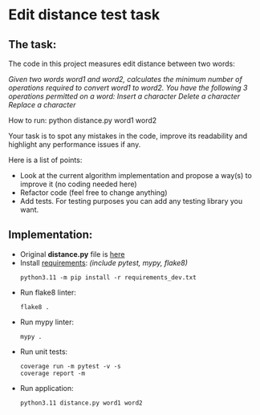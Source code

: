 # Edit distance test task

## The task:
The code in this project measures edit distance between two words:

_Given two words word1 and word2, calculates the minimum number of operations required to convert word1 to word2.
You have the following 3 operations permitted on a word:
Insert a character
Delete a character
Replace a character_

How to run:
python distance.py word1 word2

Your task is to spot any mistakes in the code, improve its readability and highlight any performance issues if any.

Here is a list of points:
- Look at the current algorithm implementation and propose a way(s) to improve it (no coding needed here)
- Refactor code (feel free to change anything)
- Add tests. For testing purposes you can add any testing library you want.

## Implementation:
- Original **distance.py** file is [here](https://github.com/ArtemKuksenko/Edit-distance-test-task/blob/main/distance_dump.py)
- Install [requirements](https://github.com/ArtemKuksenko/Edit-distance-test-task/blob/main/requirements_dev.txt):
  _(include pytest, mypy, flake8)_ 
  ```
  python3.11 -m pip install -r requirements_dev.txt
  ```
- Run flake8 linter:
  ```
  flake8 .
  ```
- Run mypy linter:
  ```
  mypy .
  ```
- Run unit tests:
  ```
  coverage run -m pytest -v -s
  coverage report -m
  ```
- Run application:
  ```
  python3.11 distance.py word1 word2
  ```
